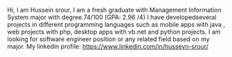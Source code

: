 Hi,
I am Hussein srour, I am a fresh graduate with Management Information System major with degree 74/100 (GPA: 2.96 /4)
I have developedseveral projects in different programming languages such as mobile apps with java , web projects with php, desktop apps with vb.net and python projects.
I am looking for software engineer position or any related field based on my major.
My linkedin profile: https://www.linkedin.com/in/husseyn-srour/
